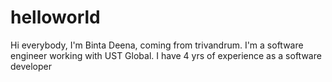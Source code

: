 # helloworld
Hi everybody,
I'm Binta Deena, coming from trivandrum. 
I'm a software engineer working with UST Global. 
I have 4 yrs of experience as a software developer
